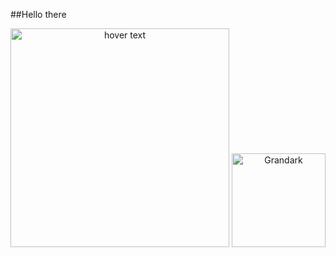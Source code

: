 ##Hello there
<p align="center">
  <img src="https://cdna.artstation.com/p/assets/images/images/020/536/498/original/vinicius-leonidas-grandark.gif?1568158021" width="350" title="hover text">
  <img src="https://i.imgur.com/5HXDsn9.gif" width="150" alt="Grandark" href="https://www.artstation.com/artwork/dOBdmX" title="Grandark">
</p>

<!--
**astahjmo/astahjmo** is a ✨ _special_ ✨ repository because its `README.md` (this file) appears on your GitHub profile.

Here are some ideas to get you started:

- 🔭 I’m currently working on ...
- 🌱 I’m currently learning ...
- 👯 I’m looking to collaborate on ...
- 🤔 I’m looking for help with ...
- 💬 Ask me about ...
- 📫 How to reach me: ...
- 😄 Pronouns: ...
- ⚡ Fun fact: ...
-->

